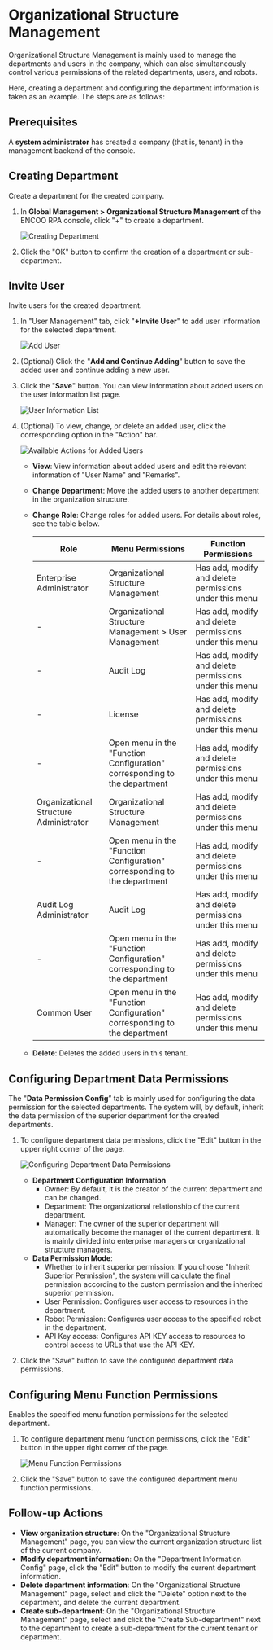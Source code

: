 # Organizational Structure Management

Organizational Structure Management is mainly used to manage the departments and users in the company, which can also simultaneously control various permissions of the related departments, users, and robots.

Here, creating a department and configuring the department information is taken as an example. The steps are as follows:

## Prerequisites

A **system administrator** has created a company (that is, tenant) in the management backend of the console.

## Creating Department

Create a department for the created company.

1. In **Global Management > Organizational Structure Management** of the ENCOO RPA console, click "+" to create a department.
   
    ![Creating Department](https://docimages.blob.core.chinacloudapi.cn/images/Console/createdepartment20210329.png)

2. Click the "OK" button to confirm the creation of a department or sub-department.

## Invite User

Invite users for the created department.

1. In "User Management" tab, click "**+Invite User**" to add user information for the selected department.
   
   ![Add User](https://docimages.blob.core.chinacloudapi.cn/images/Console/saveuser20210329.png)

2. (Optional) Click the "**Add and Continue Adding**" button to save the added user and continue adding a new user.

3. Click the "**Save**" button. You can view information about added users on the user information list page.
   
   ![User Information List](https://docimages.blob.core.chinacloudapi.cn/images/Console/userlist20210329.png)

4. (Optional) To view, change, or delete an added user, click the corresponding option in the "Action" bar.
   
   ![Available Actions for Added Users](https://docimages.blob.core.chinacloudapi.cn/images/Console/userlistoptional20210329.png)
   
   - **View**: View information about added users and edit the relevant information of "User Name" and "Remarks".
   
   - **Change Department**: Move the added users to another department in the organization structure.
   
   - **Change Role**: Change roles for added users. For details about roles, see the table below.
     
     | Role| Menu Permissions| Function Permissions
     |----------|----------|----------
     | Enterprise Administrator| Organizational Structure Management| Has add, modify and delete permissions under this menu
     | \-| Organizational Structure Management > User Management| Has add, modify and delete permissions under this menu
     | \-| Audit Log| Has add, modify and delete permissions under this menu
     | \-| License| Has add, modify and delete permissions under this menu
     | \-| Open menu in the "Function Configuration" corresponding to the department| Has add, modify and delete permissions under this menu
     | Organizational Structure Administrator| Organizational Structure Management| Has add, modify and delete permissions under this menu
     | \-| Open menu in the "Function Configuration" corresponding to the department| Has add, modify and delete permissions under this menu
     | Audit Log Administrator| Audit Log| Has add, modify and delete permissions under this menu
     | \-| Open menu in the "Function Configuration" corresponding to the department| Has add, modify and delete permissions under this menu
     | Common User| Open menu in the "Function Configuration" corresponding to the department| Has add, modify and delete permissions under this menu

   
   - **Delete**: Deletes the added users in this tenant.

## Configuring Department Data Permissions

The "**Data Permission Config**” tab is mainly used for configuring the data permission for the selected departments. The system will, by default, inherit the data permission of the superior department for the created departments.

1. To configure department data permissions, click the "Edit" button in the upper right corner of the page.
   
   ![Configuring Department Data Permissions](https://docimages.blob.core.chinacloudapi.cn/images/Console/settingdatagrant20210329.png)
   
   - **Department Configuration Information**
     - Owner: By default, it is the creator of the current department and can be changed.
     - Department: The organizational relationship of the current department.
     - Manager: The owner of the superior department will automatically become the manager of the current department. It is mainly divided into enterprise managers or organizational structure managers.
   - **Data Permission Mode**:
     - Whether to inherit superior permission: If you choose "Inherit Superior Permission", the system will calculate the final permission according to the custom permission and the inherited superior permission.
     - User Permission: Configures user access to resources in the department.
     - Robot Permission: Configures user access to the specified robot in the department.
     - API Key access: Configures API KEY access to resources to control access to URLs that use the API KEY.

2. Click the "Save" button to save the configured department data permissions.

## Configuring Menu Function Permissions

Enables the specified menu function permissions for the selected department.

1. To configure department menu function permissions, click the "Edit" button in the upper right corner of the page.
   
    ![Menu Function Permissions](https://docimages.blob.core.chinacloudapi.cn/images/Console/menufunction20210329.png)

2. Click the "Save" button to save the configured department menu function permissions.

## Follow-up Actions

- **View organization structure**: On the "Organizational Structure Management" page, you can view the current organization structure list of the current company.
- **Modify department information**: On the "Department Information Config" page, click the "Edit" button to modify the current department information.
- **Delete department information**: On the "Organizational Structure Management" page, select and click the "Delete" option next to the department, and delete the current department.
- **Create sub-department**: On the "Organizational Structure Management" page, select and click the "Create Sub-department" next to the department to create a sub-department for the current tenant or department.